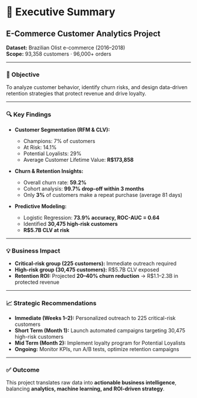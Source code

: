 
# 📄 Executive Summary  

## E-Commerce Customer Analytics Project  
**Dataset:** Brazilian Olist e-commerce (2016–2018)  
**Scope:** 93,358 customers · 96,000+ orders  

---

### 🎯 Objective  
To analyze customer behavior, identify churn risks, and design data-driven retention strategies that protect revenue and drive loyalty.  

---

### 🔍 Key Findings  
- **Customer Segmentation (RFM & CLV):**  
  - Champions: 7% of customers  
  - At Risk: 14.1%  
  - Potential Loyalists: 29%  
  - Average Customer Lifetime Value: **R$173,858**  

- **Churn & Retention Insights:**  
  - Overall churn rate: **59.2%**  
  - Cohort analysis: **99.7% drop-off within 3 months**  
  - Only **3%** of customers make a repeat purchase (average 81 days)  

- **Predictive Modeling:**  
  - Logistic Regression: **73.9% accuracy, ROC-AUC = 0.64**  
  - Identified **30,475 high-risk customers**  
  - **R$5.7B CLV at risk**  

---

### 💡 Business Impact  
- **Critical-risk group (225 customers):** Immediate outreach required  
- **High-risk group (30,475 customers):** R$5.7B CLV exposed  
- **Retention ROI:** Projected **20–40% churn reduction** → R$1.1–2.3B in protected revenue  

---

### 📈 Strategic Recommendations  
- **Immediate (Weeks 1–2):** Personalized outreach to 225 critical-risk customers  
- **Short Term (Month 1):** Launch automated campaigns targeting 30,475 high-risk customers  
- **Mid Term (Month 2):** Implement loyalty program for Potential Loyalists  
- **Ongoing:** Monitor KPIs, run A/B tests, optimize retention campaigns  

---

### ✅ Outcome  
This project translates raw data into **actionable business intelligence**, balancing **analytics, machine learning, and ROI-driven strategy**.  
